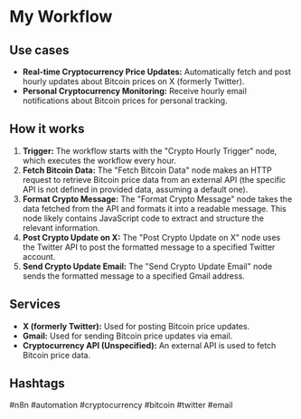 # My Workflow

## Use cases

*   **Real-time Cryptocurrency Price Updates:** Automatically fetch and post hourly updates about Bitcoin prices on X (formerly Twitter).
*   **Personal Cryptocurrency Monitoring:** Receive hourly email notifications about Bitcoin prices for personal tracking.

## How it works

1.  **Trigger:** The workflow starts with the "Crypto Hourly Trigger" node, which executes the workflow every hour.
2.  **Fetch Bitcoin Data:** The "Fetch Bitcoin Data" node makes an HTTP request to retrieve Bitcoin price data from an external API (the specific API is not defined in provided data, assuming a default one).
3.  **Format Crypto Message:** The "Format Crypto Message" node takes the data fetched from the API and formats it into a readable message. This node likely contains JavaScript code to extract and structure the relevant information.
4.  **Post Crypto Update on X:** The "Post Crypto Update on X" node uses the Twitter API to post the formatted message to a specified Twitter account.
5.  **Send Crypto Update Email:** The "Send Crypto Update Email" node sends the formatted message to a specified Gmail address.

## Services

*   **X (formerly Twitter):** Used for posting Bitcoin price updates.
*   **Gmail:** Used for sending Bitcoin price updates via email.
*   **Cryptocurrency API (Unspecified):** An external API is used to fetch Bitcoin price data.

## Hashtags

#n8n #automation #cryptocurrency #bitcoin #twitter #email
